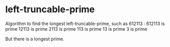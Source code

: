 # left-truncable-prime
Algorithm to find the longest left-truncable-prime, such as 612113 :
612113 is prime
12113 is prime
2113 is prime
113 is prime
13 is prime
3 is prime

But there is a longest prime.
